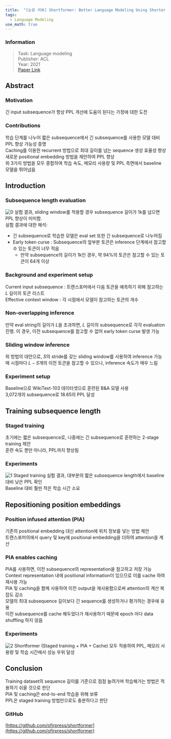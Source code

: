 ```yaml
---
title:  "[논문 리뷰] Shortformer: Better Language Modeling Using Shorter Inputs"
tags:
  - Language Modeling
use_math: true
---
```


### Information
> Task: Language modeling \
> Publisher: ACL \
> Year: 2021 \
> [Paper Link](https://arxiv.org/pdf/2012.15832.pdf)

## Abstract
### Motivation
긴 input subsequence가 항상 PPL 개선에 도움이 된다는 가정에 대한 도전

### Contributions
학습 단계를 나누어 짧은 subsequence에서 긴 subsequence를 사용한 모델 대비 PPL 향상 가능성 증명\
Caching를 이용한 recurrent 방법으로 최대 길이를 넘는 sequence 생성 효율성 향상\
새로운 positional embedding 방법을 제안하여 PPL 향상\
위 3가지 방법을 모두 종합하여 학습 속도, 메모리 사용량 및 PPL 측면에서 baseline 모델을 뛰어넘음

## Introduction
### Subsequence length evaluation
![0](https://squiduu.github.io/assets/img/review/shortformer/0.png)
실험 결과, sliding window를 적용할 경우 subsequence 길이가 1k를 넘으면 PPL 향상이 미미함.\
실험 결과에 대한 해석:
- 긴 subsequence로 학습한 모델은 eval set 또한 긴 subsequence로 나누어짐
- Early token curse : Subsequence의 앞부분 토큰은 inference 단계에서 참고할 수 있는 토큰이 너무 적음
    - 만약 subsequence의 길이가 1k인 경우, 약 94%의 토큰은 참고할 수 있는 토큰이 64개 이상

### Background and experiment setup
Current input subsequence : 트랜스포머에서 다음 토큰을 예측하기 위해 참고하는 $L$ 길이의 토큰 리스트\
Effective context window : 각 시점에서 모델이 참고하는 토큰의 개수

### Non-overlapping inference
만약 eval string의 길이가 $L$을 초과하면, $L$ 길이의 subsequence로 각각 evaluation 진행. 이 경우, 이전 subsequence를 참고할 수 없어 early token curse 발생 가능

### Sliding window inference
위 방법의 대안으로, $S$의 stride를 갖는 sliding window를 사용하여 inference 가능\
매 시점마다 $L-S$개의 이전 토큰을 참고할 수 있으나, inference 속도가 매우 느림

### Experiment setup
Baseline으로 WikiText-103 데이터셋으로 훈련된 B&A 모델 사용\
3,072개의 subsequence로 18.65의 PPL 달성

## Training subsequence length
### Staged training
초기에는 짧은 subsequence로, 나중에는 긴 subsequence로 훈련하는 2-stage training 제안\
훈련 속도 뿐만 아니라, PPL까지 향상됨

### Experiments
![1](https://squiduu.github.io/assets/img/review/shortformer/1.png)
Staged training 실험 결과, 대부분의 짧은 subsequence length에서 baseline 대비 낮은 PPL 확인\
Baseline 대비 훨씬 적은 학습 시간 소요

## Repositioning position embeddings
### Position infused attention (PIA)
기존의 positional embedding 대신 attention에 위치 정보를 넣는 방법 제안\
트랜스포머의에서 query 및 key에 positional embedding을 더하여 attention을 계산

### PIA enables caching
PIA를 사용하면, 이전 subsequence의 representation을 참고하고 저장 가능\
Context representation 내에 positional information이 있으므로 이를 cache 하여 재사용 가능\
PIA 및 caching을 함께 사용하여 이전 output을 재사용함으로써 attention의 계산 복잡도 감소\
모델의 최대 subsequence 길이보다 긴 sequence를 생성하거나 평가하는 경우에 유용\
이전 subsequence를 cache 해두었다가 재사용하기 때문에 epoch 마다 data shuffling 하지 않음

### Experiments
![2](https://squiduu.github.io/assets/img/review/shortformer/2.png)
Shortformer (Staged training + PIA + Cache) 모두 적용하여 PPL, 메모리 사용량 및 학습 시간에서 성능 우위 달성

## Conclusion
Training dataset의 sequence 길이를 기준으로 점점 늘려가며 학습해가는 방법은 적용하기 쉬울 것으로 판단\
PIA 및 caching은 end-to-end 학습을 위해 보류\
PPL은 staged training 방법만으로도 충분하다고 판단

### GitHub
[https://github.com/ofirpress/shortformer](https://github.com/ofirpress/shortformer)
